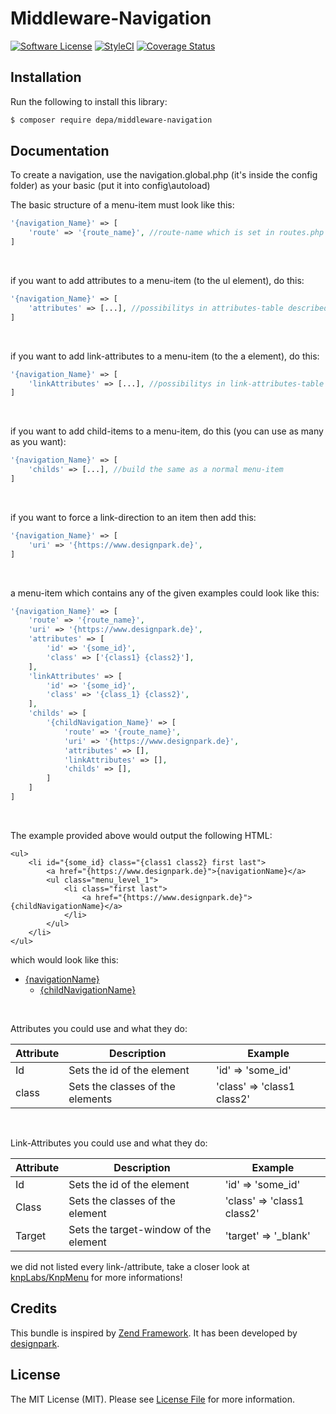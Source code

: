 # Middleware-Navigation

[![Software License](https://img.shields.io/badge/license-MIT-brightgreen.svg?style=flat-square)](LICENSE.md)
[![StyleCI](https://styleci.io/repos/183914100/shield?branch=master)](https://github.styleci.io/repos/183914100)
[![Coverage Status](https://coveralls.io/repos/github/depa-berlin/Middleware-Navigation/badge.svg?branch=master)](https://coveralls.io/github/depa-berlin/Middleware-Navigation?branch=master)
## Installation

Run the following to install this library:

```bash
$ composer require depa/middleware-navigation
```

## Documentation

To create a navigation, use the navigation.global.php (it's inside the config folder)
as your basic (put it into config\autoload)

The basic structure of a menu-item must look like this:
```php
'{navigation_Name}' => [
    'route' => '{route_name}', //route-name which is set in routes.php
]
```

<br/>

if you want to add attributes to a menu-item (to the ul element), do this:
```php
'{navigation_Name}' => [
    'attributes' => [...], //possibilitys in attributes-table described (at the bottom of the doc)
]
```

<br/>

if you want to add link-attributes to a menu-item (to the a element), do this:
```php
'{navigation_Name}' => [
    'linkAttributes' => [...], //possibilitys in link-attributes-table described (at the bottom of the doc)
]
```

<br/>

if you want to add child-items to a menu-item, do this (you can use as many as you want):
```php
'{navigation_Name}' => [
    'childs' => [...], //build the same as a normal menu-item
]
```

<br/>

if you want to force a link-direction to an item then add this:

```php
'{navigation_Name}' => [
    'uri' => '{https://www.designpark.de}',
]
```

<br/>

a menu-item which contains any of the given examples could look like this:
```php
'{navigation_Name}' => [
    'route' => '{route_name}',
    'uri' => '{https://www.designpark.de}',
    'attributes' => [
        'id' => '{some_id}',
        'class' => ['{class1} {class2}'],
    ],
    'linkAttributes' => [
        'id' => '{some_id}',
        'class' => '{class_1} {class2}',
    ],
    'childs' => [
        '{childNavigation_Name}' => [
            'route' => '{route_name}',
            'uri' => '{https://www.designpark.de}',
            'attributes' => [],
            'linkAttributes' => [],
            'childs' => [],
        ]
    ]
]
```

<br/>

The example provided above would output the following HTML:
```
<ul>
    <li id="{some_id} class="{class1 class2} first last">
        <a href="{https://www.designpark.de}">{navigationName}</a>
        <ul class="menu_level_1">
            <li class="first last">
                <a href="{https://www.designpark.de}">{childNavigationName}</a>
            </li>
        </ul>
    </li>
</ul>
```
which would look like this:
<ul>
    <li id="{some_id} class="{class1 class2} first last">
        <a href="{https://www.designpark.de}">{navigationName}</a>
        <ul class="menu_level_1">
            <li class="first last">
                <a href="{https://www.designpark.de}">{childNavigationName}</a>
            </li>
        </ul>
    </li>
</ul>

<br/>

Attributes you could use and what they do:

|Attribute|Description|Example
|---------|-----------|-------|
|  Id     |  Sets the id of the element  |  'id' => 'some_id'
|  class  |  Sets the classes of the elements  |  'class' => 'class1 class2'|


<br/>

Link-Attributes you could use and what they do:

|Attribute|Description|Example
|---------|-----------|------|
|  Id     |  Sets the id of the element | 'id' => 'some_id'
|  Class  |  Sets the classes of the element  |  'class' => 'class1 class2'
|  Target |  Sets the target-window of the element  |  'target' => '_blank'


we did not listed every link-/attribute, take a closer look at [knpLabs/KnpMenu](https://github.com/KnpLabs/KnpMenu/blob/master/doc/01-Basic-Menus.markdown#menu-attributes) for more informations!



## Credits

This bundle is inspired by [Zend Framework](https://framework.zend.com). It has been developed by [designpark](https://www.designpark.de).


## License

The MIT License (MIT). Please see [License File](LICENSE.md) for more information.

